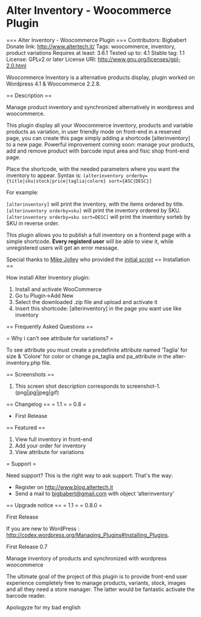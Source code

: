 Alter Inventory - Woocommerce Plugin
===============

=== Alter Inventory - Woocommerce Plugin ===
Contributors: Bigbabert
Donate link: http://www.altertech.it/
Tags: woocommerce, inventory, product variations
Requires at least: 3.6.1
Tested up to: 4.1
Stable tag: 1.1
License: GPLv2 or later
License URI: http://www.gnu.org/licenses/gpl-2.0.html

Woocommerce Inventory is a alternative products display, plugin worked on Wordpress 4.1 & Woocommerce 2.2.8.

== Description ==

Manage product inventory and synchronized alternatively in wordpress and woocommerce.

This plugin display all your Woocommerce inventory, products and variable products as variation, in user friendly mode on front-end in a reserved page, you can create this page simply adding a shortcode [alterinventory] to a new page. Powerful improvement coming soon: manage your products, add and remove product with barcode input area and fisic shop front-end page.

Place the shortcode, with the needed parameters where you want the inventory to appear. Syntax is:
`[alterinventory orderby={title|sku|stock|price|taglia|colore} sort={ASC|DESC}]`

For example:

`[alterinventory]` will print the inventory, with the items ordered by title.
`[alterinventory orderby=sku]` will print the inventory ordered by SKU.
`[alterinventory orderby=sku sort=DESC]` will print the inventory sorteb by SKU in reverse order.

This plugin allows you to publish a full inventory on a frontend page with a simple shortcode. **Every registerd user** will be able to view it, while unregistered users will get an error message.

Special thanks to [Mike Jolley](http://profiles.wordpress.org/mikejolley/) who provided the [initial script](https://t.co/CtLxf1XCVN)
== Installation ==

How install Alter Inventory plugin:


1. Install and activate WooCommerce
2. Go tu Plugin->Add New
3. Select the downloaded .zip file and upload and activate it
4. Insert this shortcode: [alterinventory] in the page you want use like inventory

== Frequently Asked Questions ==

= Why i can’t see attribute for variations? =

To see attribute you must create a predefinite attribute named ’Taglia’ for size & ‘Colore’ for color or change pa_taglia and pa_attribute in the alter-inventory.php file.


== Screenshots ==

1. This screen shot description corresponds to screenshot-1.(png|jpg|jpeg|gif)

== Changelog ==
= 1.1 =
= 0.8 =
* First Release

== Featured ==


1. View full inventory in front-end
2. Add your order for inventory
3. View attribute for variations

= Support =

Need support? This is the right way to ask support:
That's the way:

* Register on http://www.blog.altertech.it 
* Send a mail to bigbabert@gmail.com with object ‘alterinventory’

== Upgrade notice ==
= 1.1 =
= 0.8.0 =

First Release

If you are new to WordPress : http://codex.wordpress.org/Managing_Plugins#Installing_Plugins.


First Release 0.7

Manage inventory of products and synchronized with wordpress woocommerce 

The ultimate goal of the project of this plugin is to provide front-end user experience completely free to manage products, variants, stock, images and all they need a store manager. The latter would be fantastic activate the barcode reader. 

Apologyze for my bad english
